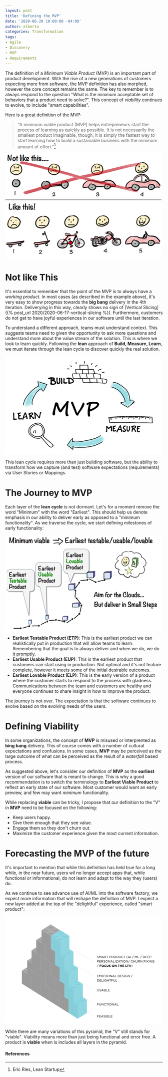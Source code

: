 ```yaml
---
layout: post
title: 'Defining the MVP'
date: '2020-06-20 10:00:00 -04:00'
author: alberto
categories: Transformation
tags:
- Agile
- Discovery
- MVP
- Requirements
---
```


The definition of a _Minimum Viable Product_ (MVP) is an important part of product development. With the rise of a new generations of customers expecting more from software, the MVP definition has also morphed, however the core concept remains the same. The key to remember is to always respond to the question "What is the minimum acceptable set of behaviors that a product need to solve?". This concept of _viability_ continues to evolve, to include "smart capabilities".

Here is a great definition of the MVP:

> "A minimum viable product (MVP) helps entrepreneurs start the process of learning as quickly as possible. It is not necessarily the smallest product imaginable, though; it is simply the fastest way to start learning how to build a sustainable business with the minimum amount of effort."[^1]

![MVP Journey](/assets/img/2020/making-sense-of-mvp.png#imageInPost "The Journey to MVP")

# Not like This
It's essential to remember that the point of the MVP is to always have a _working product_. In most cases (as described in the example above), it's very easy to show progress towards the **big bang** delivery in the 4th iteration. Deliverying in this way, clearly shows no sign of [Vertical Slicing]({% post_url 2020/2020-06-17-vertical-slicing %}). Furthermore, customers do not get to have joyful experiences in our software until the last iteration.

To understand a different approach, teams must understand context. This suggests teams need to given the opportunity to ask more questions and understand more about the value stream of the solution. This is where we look to learn quickly. Following the **lean** approach of **Build, Measure, Learn**, we must iterate through the lean cycle to discover quickly the real solution.

![The MVP cycle](/assets/img/2020/mvp-cycle.png#imageInPost "The MVP cycle")

This lean cycle requires more than just building software, but the ability to transform how we capture (and test) software expectations (requirements) via User Stories or Mappings.

# The Journey to MVP
Each layer of the **lean cycle** is not dormant. Let's for a moment remove the word "Minimum" with the word "Earliest". This should help us denote emphasis in our ability to deliver early as opposed to a "minimum functionality". As we traverse the cycle, we start defining milestones of early functionality:

![MVP Journey](/assets/img/2020/mvp-journey.png#imageInPost "The Journey to MVP")

* **Earliest Testable Product (ETP)**: This is the earliest product we can realistically put in production that will allow teams to learn. Remembering that the goal is to always deliver and when we do, we do it promptly.
* **Earliest Usable Product (EUP)**: This is the earliest product that customers can start using in production. Not optimal and it's not feature complete, however it meets some of the initial desirable outcomes.
* **Earliest Lovable Product (ELP)**: This is the early version of a product where the customer starts to respond to the process with gladness. Communications between the team and customers are healthy and everyone continues to share insight in how to improve the product.

The journey is not over. The expectation is that the software continues to evolve based on the evolving needs of the users.

# Defining Viability
In some organizations, the concept of **MVP** is misused or interprented as **bing bang** delivery. This of course comes with a number of cultural expectations and confusions. In some cases, **MVP** may be perceived as the large outcome of what can be perceived as the result of a _waterfall_ based process.

As suggested above, let's consider our definition of **MVP** as the **earliest** version of our software that is meant to change. This is why a good recommendation is to switch the terminology to **Earliest Viable Product** to reflect an early state of our software. Most customer would want an early preview, and few may want _minimum_ functionality.

While replacing **viable** can be tricky, I propose that our definition to the "V" in **MVP** need to be focused on the following:
* Keep users happy.
* Give them enough that they see value.
* Engage them so they don't churn out.
* Maximize the customer experience given the most current information.

# Forecasting the MVP of the future
It's important to mention that while this definition has held true for a long while, in the near future, users wil no longer accept apps that, while functional or informational, do not learn and adapt to the way they (users) do.

As we continue to see advance use of AI/ML into the software factory, we expect more information that will reshape the definition of MVP. I expect a new layer added at the top of the "delightful" experience, called "smart product":

![Evolving MVP](/assets/img/2020/evolving-mvp.png#imageInPost "Evolving MVP")

While there are many variations of this pyramid, the "V" still stands for "viable". Viability means more than just being functional and error free. A product is __viable__ when is includes all layers in the pyramid.

#### References
[^1]: Eric Ries, Lean Startup

